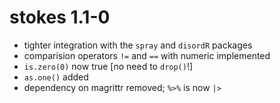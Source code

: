 # stokes 1.1-0

- tighter integration with the `spray` and `disordR` packages
- comparision operators `!=` and `==` with numeric implemented
- `is.zero(0)` now true [no need to `drop()`!]
- `as.one()` added
- dependency on magrittr removed; `%>%` is now `|>`
